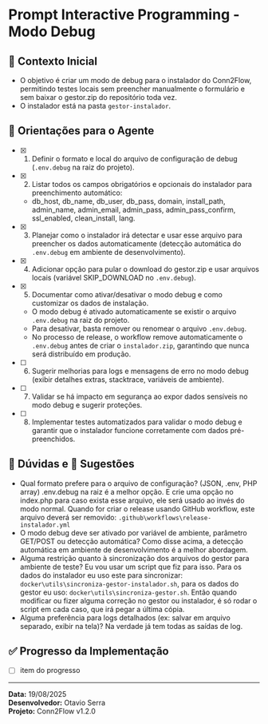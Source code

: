 # Prompt Interactive Programming - Modo Debug

## 🎯 Contexto Inicial
- O objetivo é criar um modo de debug para o instalador do Conn2Flow, permitindo testes locais sem preencher manualmente o formulário e sem baixar o gestor.zip do repositório toda vez.
- O instalador está na pasta `gestor-instalador`.

## 📝 Orientações para o Agente

- [x] 1. Definir o formato e local do arquivo de configuração de debug (`.env.debug` na raiz do projeto).
- [x] 2. Listar todos os campos obrigatórios e opcionais do instalador para preenchimento automático:
    - db_host, db_name, db_user, db_pass, domain, install_path, admin_name, admin_email, admin_pass, admin_pass_confirm, ssl_enabled, clean_install, lang.
- [x] 3. Planejar como o instalador irá detectar e usar esse arquivo para preencher os dados automaticamente (detecção automática do `.env.debug` em ambiente de desenvolvimento).
- [x] 4. Adicionar opção para pular o download do gestor.zip e usar arquivos locais (variável SKIP_DOWNLOAD no `.env.debug`).
- [x] 5. Documentar como ativar/desativar o modo debug e como customizar os dados de instalação.
    - O modo debug é ativado automaticamente se existir o arquivo `.env.debug` na raiz do projeto.
    - Para desativar, basta remover ou renomear o arquivo `.env.debug`.
    - No processo de release, o workflow remove automaticamente o `.env.debug` antes de criar o `instalador.zip`, garantindo que nunca será distribuído em produção.
- [ ] 6. Sugerir melhorias para logs e mensagens de erro no modo debug (exibir detalhes extras, stacktrace, variáveis de ambiente).
- [ ] 7. Validar se há impacto em segurança ao expor dados sensíveis no modo debug e sugerir proteções.
- [ ] 8. Implementar testes automatizados para validar o modo debug e garantir que o instalador funcione corretamente com dados pré-preenchidos.

## 🤔 Dúvidas e 📝 Sugestões
- Qual formato prefere para o arquivo de configuração? (JSON, .env, PHP array)
.env.debug na raiz é a melhor opção. E crie uma opção no index.php para caso exista esse arquivo, ele será usado ao invés do modo normal. Quando for criar o release usando GitHub workflow, este arquivo deverá ser removido: `.github\workflows\release-instalador.yml`
- O modo debug deve ser ativado por variável de ambiente, parâmetro GET/POST ou detecção automática?
Como disse acima, a detecção automática em ambiente de desenvolvimento é a melhor abordagem.
- Alguma restrição quanto à sincronização dos arquivos do gestor para ambiente de teste?
Eu vou usar um script que fiz para isso. Para os dados do instalador eu uso este para sincronizar: `docker\utils\sincroniza-gestor-instalador.sh`, para os dados do gestor eu uso: `docker\utils\sincroniza-gestor.sh`. Então quando modificar ou fizer alguma correção no gestor ou instalador, é só rodar o script em cada caso, que irá pegar a última cópia.
- Alguma preferência para logs detalhados (ex: salvar em arquivo separado, exibir na tela)?
Na verdade já tem todas as saídas de log.

## ✅ Progresso da Implementação
- [ ] item do progresso

---

**Data:** 19/08/2025  
**Desenvolvedor:** Otavio Serra  
**Projeto:** Conn2Flow v1.2.0